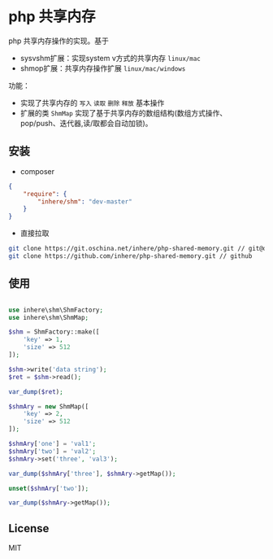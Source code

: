 # php 共享内存

php 共享内存操作的实现。基于 

- sysvshm扩展：实现system v方式的共享内存 `linux/mac`
- shmop扩展：共享内存操作扩展 `linux/mac/windows`

功能：

- 实现了共享内存的 `写入` `读取` `删除` `释放` 基本操作
- 扩展的类 `ShmMap` 实现了基于共享内存的数组结构(数组方式操作、pop/push、迭代器,读/取都会自动加锁)。

## 安装

- composer

```json
{
    "require": {
        "inhere/shm": "dev-master"
    }
}
```

- 直接拉取

```bash
git clone https://git.oschina.net/inhere/php-shared-memory.git // git@osc
git clone https://github.com/inhere/php-shared-memory.git // github
```

## 使用

```php

use inhere\shm\ShmFactory;
use inhere\shm\ShmMap;

$shm = ShmFactory::make([
    'key' => 1,
    'size' => 512
]);

$shm->write('data string');
$ret = $shm->read();

var_dump($ret);

$shmAry = new ShmMap([
    'key' => 2,
    'size' => 512
]);

$shmAry['one'] = 'val1';
$shmAry['two'] = 'val2';
$shmAry->set('three', 'val3');

var_dump($shmAry['three'], $shmAry->getMap());

unset($shmAry['two']);

var_dump($shmAry->getMap());

```

## License

MIT
